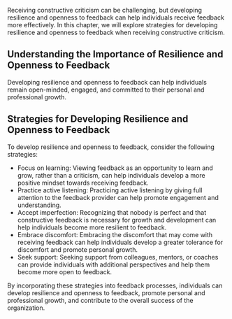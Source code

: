 
Receiving constructive criticism can be challenging, but developing resilience and openness to feedback can help individuals receive feedback more effectively. In this chapter, we will explore strategies for developing resilience and openness to feedback when receiving constructive criticism.

Understanding the Importance of Resilience and Openness to Feedback
-------------------------------------------------------------------

Developing resilience and openness to feedback can help individuals remain open-minded, engaged, and committed to their personal and professional growth.

Strategies for Developing Resilience and Openness to Feedback
-------------------------------------------------------------

To develop resilience and openness to feedback, consider the following strategies:

* Focus on learning: Viewing feedback as an opportunity to learn and grow, rather than a criticism, can help individuals develop a more positive mindset towards receiving feedback.
* Practice active listening: Practicing active listening by giving full attention to the feedback provider can help promote engagement and understanding.
* Accept imperfection: Recognizing that nobody is perfect and that constructive feedback is necessary for growth and development can help individuals become more resilient to feedback.
* Embrace discomfort: Embracing the discomfort that may come with receiving feedback can help individuals develop a greater tolerance for discomfort and promote personal growth.
* Seek support: Seeking support from colleagues, mentors, or coaches can provide individuals with additional perspectives and help them become more open to feedback.

By incorporating these strategies into feedback processes, individuals can develop resilience and openness to feedback, promote personal and professional growth, and contribute to the overall success of the organization.
